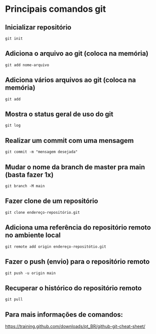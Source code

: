 # Principais comandos git

## Inicializar repositório
`git init`

## Adiciona o arquivo ao git (coloca na memória)
`git add nome-arquivo`

## Adiciona vários arquivos ao git (coloca na memória)
`git add`

## Mostra o status geral de uso do git
`git log`

## Realizar um commit com uma mensagem
`git commit -m "mensagem desejada"`

## Mudar o nome da branch de master pra main (basta fazer 1x)
`git branch -M main`

## Fazer clone de um repositório
`git clone endereço-repositório.git`

## Adiciona uma referência do repositório remoto no ambiente local
`git remote add origin endereço-repositótio.git`

## Fazer o push (envio) para o repositório remoto
`git push -u origin main`

## Recuperar o histórico do repositório remoto
`git pull`

## Para mais informações de comandos:
https://training.github.com/downloads/pt_BR/github-git-cheat-sheet/